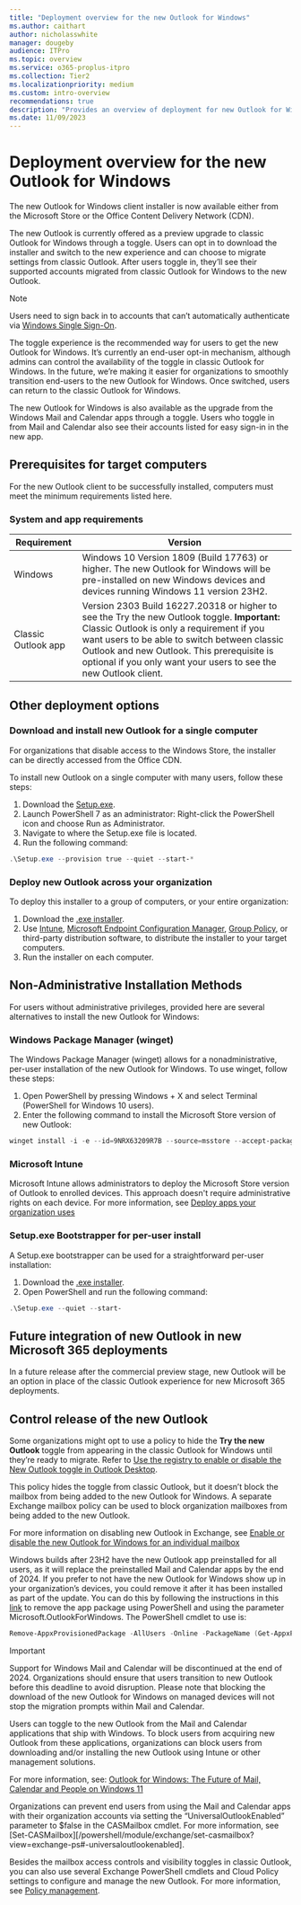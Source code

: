 ```yaml
---
title: "Deployment overview for the new Outlook for Windows"
ms.author: caithart
author: nicholasswhite
manager: dougeby
audience: ITPro
ms.topic: overview
ms.service: o365-proplus-itpro
ms.collection: Tier2
ms.localizationpriority: medium
ms.custom: intro-overview
recommendations: true
description: "Provides an overview of deployment for new Outlook for Windows"
ms.date: 11/09/2023
---
```


# Deployment overview for the new Outlook for Windows

The new Outlook for Windows client installer is now available either from the Microsoft Store or the Office Content Delivery Network (CDN).

The new Outlook is currently offered as a preview upgrade to classic Outlook for Windows through a toggle. Users can opt in to download the installer and switch to the new experience and can choose to migrate settings from classic Outlook. After users toggle in, they’ll see their supported accounts migrated from classic Outlook for Windows to the new Outlook.

> [!NOTE]
> Users need to sign back in to accounts that can’t automatically authenticate via [Windows Single Sign-On](/DeployOffice/outlook/get-started/supported-account-types.md).

The toggle experience is the recommended way for users to get the new Outlook for Windows. It’s currently an end-user opt-in mechanism, although admins can control the availability of the toggle in classic Outlook for Windows. In the future, we’re making it easier for organizations to smoothly transition end-users to the new Outlook for Windows. Once switched, users can return to the classic Outlook for Windows.

The new Outlook for Windows is also available as the upgrade from the Windows Mail and Calendar apps through a toggle. Users who toggle in from Mail and Calendar also see their accounts listed for easy sign-in in the new app.

## Prerequisites for target computers

For the new Outlook client to be successfully installed, computers must meet the minimum requirements listed here.

### System and app requirements

Requirement | Version
------------|-------
Windows | Windows 10 Version 1809 (Build 17763) or higher. The new Outlook for Windows will be pre-installed on new Windows devices and devices running Windows 11 version 23H2.
Classic Outlook app | Version 2303 Build 16227.20318 or higher to see the Try the new Outlook toggle. **Important:** Classic Outlook is only a requirement if you want users to be able to switch between classic Outlook and new Outlook. This prerequisite is optional if you only want your users to see the new Outlook client.

## Other deployment options

### Download and install new Outlook for a single computer
For organizations that disable access to the Windows Store, the installer can be directly accessed from the Office CDN.

To install new Outlook on a single computer with many users, follow these steps:
1. Download the [Setup.exe](https://go.microsoft.com/fwlink/?linkid=2207851).
2. Launch PowerShell 7 as an administrator: Right-click the PowerShell icon and choose Run as Administrator.
3. Navigate to where the Setup.exe file is located.
4. Run the following command: 
```powershell
.\Setup.exe --provision true --quiet --start-*
```

### Deploy new Outlook across your organization
To deploy this installer to a group of computers, or your entire organization:
1. Download the [.exe installer](https://go.microsoft.com/fwlink/?linkid=2207851).
2. Use [Intune](/mem/intune/fundamentals/what-is-intune), [Microsoft Endpoint Configuration Manager](/mem/configmgr/core/understand/introduction), [Group Policy](/troubleshoot/windows-server/group-policy/use-group-policy-to-install-software), or third-party distribution software, to distribute the installer to your target computers.
3. Run the installer on each computer.

## Non-Administrative Installation Methods

For users without administrative privileges, provided here are several alternatives to install the new Outlook for Windows:

### Windows Package Manager (winget)

The Windows Package Manager (winget) allows for a nonadministrative, per-user installation of the new Outlook for Windows. To use winget, follow these steps:

1. Open PowerShell by pressing Windows + X and select Terminal (PowerShell for Windows 10 users).
2. Enter the following command to install the Microsoft Store version of new Outlook:
```powershell
winget install -i -e --id=9NRX63209R7B --source=msstore --accept-package-agreements
```

### Microsoft Intune

Microsoft Intune allows administrators to deploy the Microsoft Store version of Outlook to enrolled devices. This approach doesn't require administrative rights on each device. For more information, see [Deploy apps your organization uses](/mem/intune/fundamentals/manage-apps#deploy-apps-your-organization-uses)

### Setup.exe Bootstrapper for per-user install

A Setup.exe bootstrapper can be used for a straightforward per-user installation:

1. Download the [.exe installer](https://go.microsoft.com/fwlink/?linkid=2207851).
2. Open PowerShell and run the following command:
```powershell
.\Setup.exe --quiet --start-
```

## Future integration of new Outlook in new Microsoft 365 deployments

In a future release after the commercial preview stage, new Outlook will be an option in place of the classic Outlook experience for new Microsoft 365 deployments.

## Control release of the new Outlook

Some organizations might opt to use a policy to hide the **Try the new Outlook** toggle from appearing in the classic Outlook for Windows until they’re ready to migrate. Refer to [Use the registry to enable or disable the New Outlook toggle in Outlook Desktop](/exchange/clients-and-mobile-in-exchange-online/outlook-on-the-web/enable-disable-employee-access-new-outlook#use-the-registry-to-enable-or-disable-the-new-outlook-toggle-in-outlook-desktop).

This policy hides the toggle from classic Outlook, but it doesn’t block the mailbox from being added to the new Outlook for Windows. A separate Exchange mailbox policy can be used to block organization mailboxes from being added to the new Outlook.

For more information on disabling new Outlook in Exchange, see [Enable or disable the new Outlook for Windows for an individual mailbox](/exchange/clients-and-mobile-in-exchange-online/outlook-on-the-web/enable-disable-employee-access-new-outlook#enable-or-disable-the-new-outlook-for-windows-for-an-individual-mailbox)

Windows builds after 23H2 have the new Outlook app preinstalled for all users, as it will replace the preinstalled Mail and Calendar apps by the end of 2024. If you prefer to not have the new Outlook for Windows show up in your organization’s devices, you could remove it after it has been installed as part of the update. You can do this by following the instructions in 
this [link](/powershell/module/dism/remove-appxprovisionedpackage) to remove the app package using PowerShell and using the parameter Microsoft.OutlookForWindows.
The PowerShell cmdlet to use is:
```powershell
Remove-AppxProvisionedPackage -AllUsers -Online -PackageName (Get-AppxPackage Microsoft.OutlookForWindows).PackageFullName
``` 

> [!IMPORTANT]
> Support for Windows Mail and Calendar will be discontinued at the end of 2024. Organizations should ensure that users transition to new Outlook before this deadline to avoid disruption. Please note that blocking the download of the new Outlook for Windows on managed devices will not stop the migration prompts within Mail and Calendar.

Users can toggle to the new Outlook from the Mail and Calendar applications that ship with Windows. To block users from acquiring new Outlook from these applications, organizations can block users from downloading and/or installing the new Outlook using Intune or other management solutions.

For more information, see: [Outlook for Windows: The Future of Mail, Calendar and People on Windows 11](https://support.microsoft.com/office/outlook-for-windows-the-future-of-mail-calendar-and-people-on-windows-11-715fc27c-e0f4-4652-9174-47faa751b199)

Organizations can prevent end users from using the Mail and Calendar apps with their organization accounts via setting the “UniversalOutlookEnabled” parameter to $false in the CASMailbox cmdlet. For more information, see [Set-CASMailbox][/powershell/module/exchange/set-casmailbox?view=exchange-ps#-universaloutlookenabled].

Besides the mailbox access controls and visibility toggles in classic Outlook, you can also use several Exchange PowerShell cmdlets and Cloud Policy settings to configure and manage the new Outlook. For more information, see [Policy management](/DeployOffice/outlook/manage/policy-management.md).